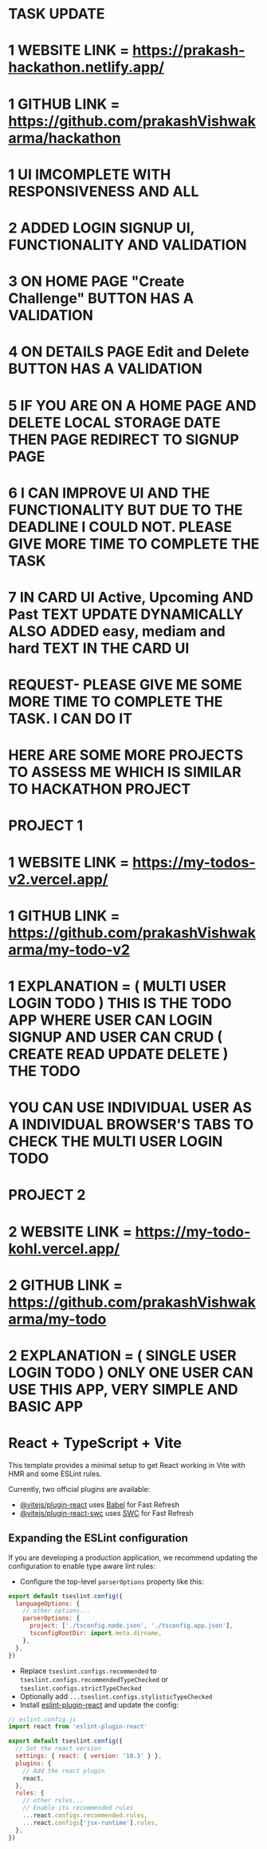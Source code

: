 # ####################################################################################

#  TASK UPDATE

#  1 WEBSITE LINK    =  https://prakash-hackathon.netlify.app/
#  1 GITHUB  LINK    =  https://github.com/prakashVishwakarma/hackathon

#  1  UI IMCOMPLETE WITH RESPONSIVENESS AND ALL
#  2  ADDED LOGIN SIGNUP UI, FUNCTIONALITY AND VALIDATION
#  3  ON HOME PAGE "Create Challenge" BUTTON HAS A VALIDATION 
#  4  ON DETAILS PAGE Edit and Delete BUTTON HAS A VALIDATION 
#  5  IF YOU ARE ON A HOME PAGE AND DELETE LOCAL STORAGE DATE THEN PAGE REDIRECT TO SIGNUP PAGE
#  6  I CAN IMPROVE UI AND THE FUNCTIONALITY BUT DUE TO THE DEADLINE I COULD NOT. PLEASE GIVE MORE TIME TO COMPLETE THE TASK
#  7  IN CARD UI Active, Upcoming AND Past TEXT UPDATE DYNAMICALLY ALSO ADDED easy, mediam and hard TEXT IN THE CARD UI
  
#  REQUEST- PLEASE GIVE ME SOME MORE TIME TO COMPLETE THE TASK. I CAN DO IT 

#  HERE ARE SOME MORE PROJECTS TO ASSESS ME WHICH IS SIMILAR TO HACKATHON PROJECT

#  PROJECT 1

#  1 WEBSITE LINK    =  https://my-todos-v2.vercel.app/
#  1 GITHUB  LINK    =  https://github.com/prakashVishwakarma/my-todo-v2
#  1 EXPLANATION     =  ( MULTI USER LOGIN TODO ) THIS IS THE TODO APP WHERE USER CAN LOGIN SIGNUP AND USER CAN CRUD ( CREATE READ UPDATE DELETE ) THE TODO
#                       YOU CAN USE INDIVIDUAL USER AS A INDIVIDUAL BROWSER'S TABS TO CHECK THE MULTI USER LOGIN TODO

#  PROJECT 2

#  2 WEBSITE LINK    =  https://my-todo-kohl.vercel.app/
#  2 GITHUB  LINK    =  https://github.com/prakashVishwakarma/my-todo
#  2 EXPLANATION     =  ( SINGLE USER LOGIN TODO ) ONLY ONE USER CAN USE THIS APP, VERY SIMPLE AND BASIC APP

#  ####################################################################################





















# React + TypeScript + Vite

This template provides a minimal setup to get React working in Vite with HMR and some ESLint rules.

Currently, two official plugins are available:

- [@vitejs/plugin-react](https://github.com/vitejs/vite-plugin-react/blob/main/packages/plugin-react/README.md) uses [Babel](https://babeljs.io/) for Fast Refresh
- [@vitejs/plugin-react-swc](https://github.com/vitejs/vite-plugin-react-swc) uses [SWC](https://swc.rs/) for Fast Refresh

## Expanding the ESLint configuration

If you are developing a production application, we recommend updating the configuration to enable type aware lint rules:

- Configure the top-level `parserOptions` property like this:

```js
export default tseslint.config({
  languageOptions: {
    // other options...
    parserOptions: {
      project: ['./tsconfig.node.json', './tsconfig.app.json'],
      tsconfigRootDir: import.meta.dirname,
    },
  },
})
```

- Replace `tseslint.configs.recommended` to `tseslint.configs.recommendedTypeChecked` or `tseslint.configs.strictTypeChecked`
- Optionally add `...tseslint.configs.stylisticTypeChecked`
- Install [eslint-plugin-react](https://github.com/jsx-eslint/eslint-plugin-react) and update the config:

```js
// eslint.config.js
import react from 'eslint-plugin-react'

export default tseslint.config({
  // Set the react version
  settings: { react: { version: '18.3' } },
  plugins: {
    // Add the react plugin
    react,
  },
  rules: {
    // other rules...
    // Enable its recommended rules
    ...react.configs.recommended.rules,
    ...react.configs['jsx-runtime'].rules,
  },
})
```